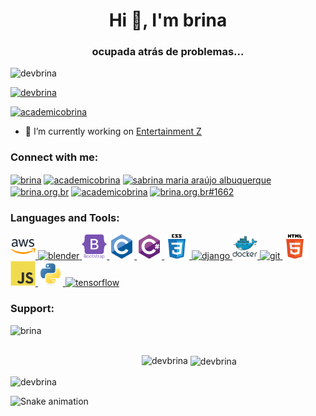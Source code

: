 <h1 align="center">Hi 👋, I'm brina</h1>
<h3 align="center">ocupada atrás de problemas...</h3>

<p align="left"> <img src="https://komarev.com/ghpvc/?username=devbrina&label=Visitors&color=41b996&style=flat" alt="devbrina" /> </p>

<p align="left"> <a href="https://github.com/ryo-ma/github-profile-trophy"><img src="https://github-profile-trophy.vercel.app/?username=devbrina" alt="devbrina" /></a> </p>

<p align="left"> <a href="https://twitter.com/academicobrina" target="blank"><img src="https://img.shields.io/twitter/follow/academicobrina?logo=twitter&style=for-the-badge" alt="academicobrina" /></a> </p>

- 🔭 I’m currently working on [Entertainment Z](https://github.com/devbrina/Entertainment-Z)


<h3 align="left">Connect with me:</h3>
<p align="left">
<a href="https://dev.to/brina" target="blank"><img align="center" src="https://raw.githubusercontent.com/rahuldkjain/github-profile-readme-generator/master/src/images/icons/Social/devto.svg" alt="brina" height="30" width="40" /></a>
<a href="https://twitter.com/academicobrina" target="blank"><img align="center" src="https://raw.githubusercontent.com/rahuldkjain/github-profile-readme-generator/master/src/images/icons/Social/twitter.svg" alt="academicobrina" height="30" width="40" /></a>
<a href="https://linkedin.com/in/sabrina maria araújo albuquerque" target="blank"><img align="center" src="https://raw.githubusercontent.com/rahuldkjain/github-profile-readme-generator/master/src/images/icons/Social/linked-in-alt.svg" alt="sabrina maria araújo albuquerque" height="30" width="40" /></a>
<a href="https://instagram.com/brina.org.br" target="blank"><img align="center" src="https://raw.githubusercontent.com/rahuldkjain/github-profile-readme-generator/master/src/images/icons/Social/instagram.svg" alt="brina.org.br" height="30" width="40" /></a>
<a href="https://www.leetcode.com/academicobrina" target="blank"><img align="center" src="https://raw.githubusercontent.com/rahuldkjain/github-profile-readme-generator/master/src/images/icons/Social/leet-code.svg" alt="academicobrina" height="30" width="40" /></a>
<a href="https://discord.gg/brina.org.br#1662" target="blank"><img align="center" src="https://raw.githubusercontent.com/rahuldkjain/github-profile-readme-generator/master/src/images/icons/Social/discord.svg" alt="brina.org.br#1662" height="30" width="40" /></a>
</p>

<h3 align="left">Languages and Tools:</h3>
<p align="left"> <a href="https://aws.amazon.com" target="_blank" rel="noreferrer"> <img src="https://raw.githubusercontent.com/devicons/devicon/master/icons/amazonwebservices/amazonwebservices-original-wordmark.svg" alt="aws" width="40" height="40"/> </a> <a href="https://www.blender.org/" target="_blank" rel="noreferrer"> <img src="https://download.blender.org/branding/community/blender_community_badge_white.svg" alt="blender" width="40" height="40"/> </a> <a href="https://getbootstrap.com" target="_blank" rel="noreferrer"> <img src="https://raw.githubusercontent.com/devicons/devicon/master/icons/bootstrap/bootstrap-plain-wordmark.svg" alt="bootstrap" width="40" height="40"/> </a> <a href="https://www.cprogramming.com/" target="_blank" rel="noreferrer"> <img src="https://raw.githubusercontent.com/devicons/devicon/master/icons/c/c-original.svg" alt="c" width="40" height="40"/> </a> <a href="https://www.w3schools.com/cs/" target="_blank" rel="noreferrer"> <img src="https://raw.githubusercontent.com/devicons/devicon/master/icons/csharp/csharp-original.svg" alt="csharp" width="40" height="40"/> </a> <a href="https://www.w3schools.com/css/" target="_blank" rel="noreferrer"> <img src="https://raw.githubusercontent.com/devicons/devicon/master/icons/css3/css3-original-wordmark.svg" alt="css3" width="40" height="40"/> </a> <a href="https://www.djangoproject.com/" target="_blank" rel="noreferrer"> <img src="https://cdn.worldvectorlogo.com/logos/django.svg" alt="django" width="40" height="40"/> </a> <a href="https://www.docker.com/" target="_blank" rel="noreferrer"> <img src="https://raw.githubusercontent.com/devicons/devicon/master/icons/docker/docker-original-wordmark.svg" alt="docker" width="40" height="40"/> </a> <a href="https://git-scm.com/" target="_blank" rel="noreferrer"> <img src="https://www.vectorlogo.zone/logos/git-scm/git-scm-icon.svg" alt="git" width="40" height="40"/> </a> <a href="https://www.w3.org/html/" target="_blank" rel="noreferrer"> <img src="https://raw.githubusercontent.com/devicons/devicon/master/icons/html5/html5-original-wordmark.svg" alt="html5" width="40" height="40"/> </a> <a href="https://developer.mozilla.org/en-US/docs/Web/JavaScript" target="_blank" rel="noreferrer"> <img src="https://raw.githubusercontent.com/devicons/devicon/master/icons/javascript/javascript-original.svg" alt="javascript" width="40" height="40"/> </a> <a href="https://www.python.org" target="_blank" rel="noreferrer"> <img src="https://raw.githubusercontent.com/devicons/devicon/master/icons/python/python-original.svg" alt="python" width="40" height="40"/> </a> <a href="https://www.tensorflow.org" target="_blank" rel="noreferrer"> <img src="https://www.vectorlogo.zone/logos/tensorflow/tensorflow-icon.svg" alt="tensorflow" width="40" height="40"/> </a> </p>

<h3 align="left">Support:</h3>
<p><a href="https://www.buymeacoffee.com/brina"> <img align="left" src="https://cdn.buymeacoffee.com/buttons/v2/default-yellow.png" height="50" width="210" alt="brina" /></a></p><br><br>

<p><img align="left" src="https://github-readme-stats.vercel.app/api/top-langs?username=devbrina&show_icons=true&theme=cobalt&title_color=41b996&locale=en&layout=compact" alt="devbrina" /></p>

<p>&nbsp;<img align="center" src="https://github-readme-stats.vercel.app/api?username=devbrina&show_icons=true&theme=cobalt&title_color=41b996&locale=en" alt="devbrina" /></p>

<p><img align="center" src="https://github-readme-streak-stats.herokuapp.com/?user=devbrina&theme=dark" alt="devbrina" /></p>

![Snake animation](https://github.com/devbrina/devbrina/blob/output/github-contribution-grid-snake.svg)
